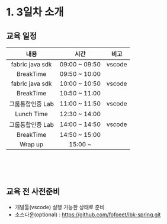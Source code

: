 # **1. 3일차 소개**

## **교육 일정**
| 내용 | 시간 | 비고 |
|:--------:|:--------:|:--------:|
| fabric java sdk | 09:00 ~ 09:50 | vscode |
| BreakTime | 09:50 ~ 10:00 ||
| fabric java sdk   | 10:00 ~ 10:50 | vscode|
| BreakTime | 10:50 ~ 11:00 ||
| 그룹통합인증 Lab | 11:00 ~ 11:50 | vscode |
| Lunch Time | 12:30 ~ 14:00 ||
| 그룹통합인증 Lab | 14:00 ~ 14:50 | vscode |
| BreakTime | 14:50 ~ 15:00 ||
| Wrap up | 15:00 ~  |  |



<br><br><br>

## **교육 전 사전준비**
- 개발툴(vscode) 실행 가능한 상태로 준비<br>
- 소스다운(optional) : https://github.com/fofoeet/ibk-spring.git
